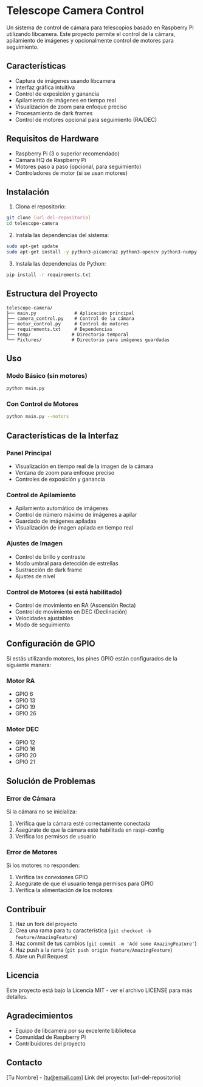 # Telescope Camera Control

Un sistema de control de cámara para telescopios basado en Raspberry Pi utilizando libcamera. Este proyecto permite el control de la cámara, apilamiento de imágenes y opcionalmente control de motores para seguimiento.

## Características

- Captura de imágenes usando libcamera
- Interfaz gráfica intuitiva
- Control de exposición y ganancia
- Apilamiento de imágenes en tiempo real
- Visualización de zoom para enfoque preciso
- Procesamiento de dark frames
- Control de motores opcional para seguimiento (RA/DEC)

## Requisitos de Hardware

- Raspberry Pi (3 o superior recomendado)
- Cámara HQ de Raspberry Pi
- Motores paso a paso (opcional, para seguimiento)
- Controladores de motor (si se usan motores)

## Instalación

1. Clona el repositorio:
```bash
git clone [url-del-repositorio]
cd telescope-camera
```

2. Instala las dependencias del sistema:
```bash
sudo apt-get update
sudo apt-get install -y python3-picamera2 python3-opencv python3-numpy python3-pil
```

3. Instala las dependencias de Python:
```bash
pip install -r requirements.txt
```

## Estructura del Proyecto

```
telescope-camera/
├── main.py              # Aplicación principal
├── camera_control.py    # Control de la cámara
├── motor_control.py     # Control de motores
├── requirements.txt     # Dependencias
├── temp/               # Directorio temporal
└── Pictures/           # Directorio para imágenes guardadas
```

## Uso

### Modo Básico (sin motores)
```bash
python main.py
```

### Con Control de Motores
```bash
python main.py --motors
```

## Características de la Interfaz

### Panel Principal
- Visualización en tiempo real de la imagen de la cámara
- Ventana de zoom para enfoque preciso
- Controles de exposición y ganancia

### Control de Apilamiento
- Apilamiento automático de imágenes
- Control de número máximo de imágenes a apilar
- Guardado de imágenes apiladas
- Visualización de imagen apilada en tiempo real

### Ajustes de Imagen
- Control de brillo y contraste
- Modo umbral para detección de estrellas
- Sustracción de dark frame
- Ajustes de nivel

### Control de Motores (si está habilitado)
- Control de movimiento en RA (Ascensión Recta)
- Control de movimiento en DEC (Declinación)
- Velocidades ajustables
- Modo de seguimiento

## Configuración de GPIO

Si estás utilizando motores, los pines GPIO están configurados de la siguiente manera:

### Motor RA
- GPIO 6
- GPIO 13
- GPIO 19
- GPIO 26

### Motor DEC
- GPIO 12
- GPIO 16
- GPIO 20
- GPIO 21

## Solución de Problemas

### Error de Cámara
Si la cámara no se inicializa:
1. Verifica que la cámara esté correctamente conectada
2. Asegúrate de que la cámara esté habilitada en raspi-config
3. Verifica los permisos de usuario

### Error de Motores
Si los motores no responden:
1. Verifica las conexiones GPIO
2. Asegúrate de que el usuario tenga permisos para GPIO
3. Verifica la alimentación de los motores

## Contribuir

1. Haz un fork del proyecto
2. Crea una rama para tu característica (`git checkout -b feature/AmazingFeature`)
3. Haz commit de tus cambios (`git commit -m 'Add some AmazingFeature'`)
4. Haz push a la rama (`git push origin feature/AmazingFeature`)
5. Abre un Pull Request

## Licencia

Este proyecto está bajo la Licencia MIT - ver el archivo LICENSE para más detalles.

## Agradecimientos

- Equipo de libcamera por su excelente biblioteca
- Comunidad de Raspberry Pi
- Contribuidores del proyecto

## Contacto

[Tu Nombre] - [tu@email.com]
Link del proyecto: [url-del-repositorio]
